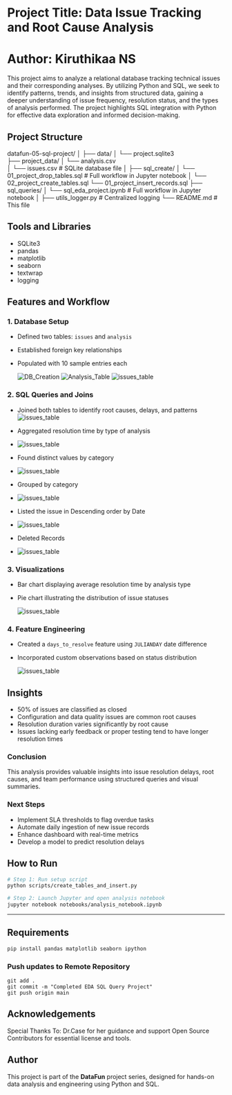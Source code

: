 
# Project Title: Data Issue Tracking and Root Cause Analysis
# Author: Kiruthikaa NS

This project aims to analyze a relational database tracking technical issues and their corresponding analyses. By utilizing Python and SQL, we seek to identify patterns, trends, and insights from structured data, gaining a deeper understanding of issue frequency, resolution status, and the types of analysis performed. The project highlights SQL integration with Python for effective data exploration and informed decision-making.

## Project Structure

datafun-05-sql-project/
│
├── data/
│   └── project.sqlite3    
├── project_data/
│   └── analysis.csv  
│   └── issues.csv         # SQLite database file
│
├── sql_create/
│   └── 01_project_drop_tables.sql    # Full workflow in Jupyter notebook
│   └── 02_project_create_tables.sql 
    └── 01_project_insert_records.sql 
├── sql_queries/
│   └── sql_eda_project.ipynb     # Full workflow in Jupyter notebook
│
├── utils_logger.py                       # Centralized logging
└── README.md                              # This file


## Tools and Libraries

- SQLite3  
- pandas  
- matplotlib  
- seaborn  
- textwrap  
- logging  


## Features and Workflow

### 1. Database Setup

- Defined two tables: `issues` and `analysis`
- Established foreign key relationships
- Populated with 10 sample entries each
  
  ![DB_Creation](project_output/img1.png)
  ![Analysis_Table](project_output/analysis.png)
  ![issues_table](project_output/issues.png)

### 2. SQL Queries and Joins

- Joined both tables to identify root causes, delays, and patterns
 ![issues_table](project_output/table_joining.png)

- Aggregated resolution time by type of analysis 
- 
  ![issues_table](project_output/avg.png) 

- Found distinct values by category
- 
  ![issues_table](project_output/distinct_category.png)

- Grouped by category
- 
  ![issues_table](project_output/groupby.png)

- Listed the issue in Descending order by Date
- 
  ![issues_table](project_output/ordered_desc.png)

- Deleted Records
- 
  ![issues_table](project_output/deletion_record.png)
  

### 3. Visualizations  

- Bar chart displaying average resolution time by analysis type  
- Pie chart illustrating the distribution of issue statuses
    
  ![issues_table](project_output/visualization.png)

### 4. Feature Engineering  

- Created a `days_to_resolve` feature using `JULIANDAY` date difference  
- Incorporated custom observations based on status distribution 
  
  ![issues_table](project_output/visualization_eng.png) 


## Insights  

- 50% of issues are classified as closed  
- Configuration and data quality issues are common root causes  
- Resolution duration varies significantly by root cause  
- Issues lacking early feedback or proper testing tend to have longer resolution times  

### Conclusion  

This analysis provides valuable insights into issue resolution delays, root causes, and team performance using structured queries and visual summaries.  

### Next Steps  

- Implement SLA thresholds to flag overdue tasks  
- Automate daily ingestion of new issue records  
- Enhance dashboard with real-time metrics  
- Develop a model to predict resolution delays  

## How to Run  

```bash
# Step 1: Run setup script
python scripts/create_tables_and_insert.py

# Step 2: Launch Jupyter and open analysis notebook
jupyter notebook notebooks/analysis_notebook.ipynb
```

---

## Requirements  

```bash
pip install pandas matplotlib seaborn ipython
```

### Push updates to Remote Repository
    git add .
	git commit -m "Completed EDA SQL Query Project"
	git push origin main

## Acknowledgements

Special Thanks To:
Dr.Case for her guidance and support
Open Source Contributors for essential license and tools. 

## Author  

This project is part of the **DataFun** project series, designed for hands-on data analysis and engineering using Python and SQL.

